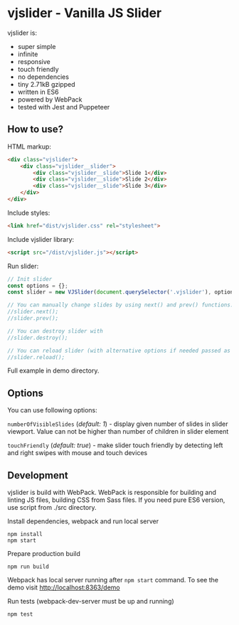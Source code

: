 vjslider - Vanilla JS Slider
============================
vjslider is:
 - super simple
 - infinite
 - responsive
 - touch friendly
 - no dependencies
 - tiny 2.71kB gzipped
 - written in ES6
 - powered by WebPack
 - tested with Jest and Puppeteer

How to use?
-----------
HTML markup: 
```html
<div class="vjslider">
    <div class="vjslider__slider">
        <div class="vjslider__slide">Slide 1</div>
        <div class="vjslider__slide">Slide 2</div>
        <div class="vjslider__slide">Slide 3</div>
    </div>
</div>
```

Include styles:
```html
<link href="dist/vjslider.css" rel="stylesheet">
```

Include vjslider library:
```html
<script src="/dist/vjslider.js"></script>
```

Run slider:
```js
// Init slider
const options = {};
const slider = new VJSlider(document.querySelector('.vjslider'), options);

// You can manually change slides by using next() and prev() functions:
//slider.next();
//slider.prev();

// You can destroy slider with
//slider.destroy();

// You can reload slider (with alternative options if needed passed as argument to reload method)
//slider.reload();
```

Full example in demo directory. 

Options
-------

You can use following options:

`numberOfVisibleSlides` (_default: 1_) - display given number of slides in slider viewport. Value can not be higher than number of children in slider element

`touchFriendly` (_default: true_) - make slider touch friendly by detecting left and right swipes with mouse and touch devices

Development
-----------
vjslider is build with WebPack. 
WebPack is responsible for building and linting JS files, building CSS from Sass files. If you need pure ES6 version, use script from ./src directory.

Install dependencies, webpack and run local server
```
npm install
npm start
```

Prepare production build
```
npm run build
```

Webpack has local server running after `npm start` command. To see the demo visit [http://localhost:8363/demo](http://localhost:8363/demo)


Run tests (webpack-dev-server must be up and running)
```
npm test
```
